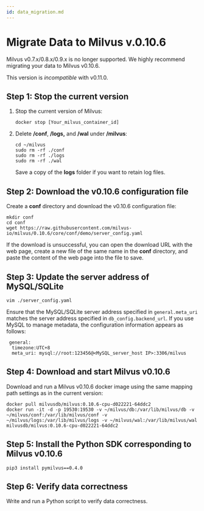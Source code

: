 ```yaml
---
id: data_migration.md
---
```


# Migrate Data to Milvus v.0.10.6

Milvus v0.7.x/0.8.x/0.9.x is no longer supported. We highly recommend migrating your data to Milvus v0.10.6. 

<div class="alert warning">
This version is <i>incompatible</i> with v0.11.0.
</div>

## Step 1: Stop the current version

1. Stop the current version of Milvus:

    ```console
    docker stop [Your_milvus_container_id]
    ```

2. Delete **/conf**, **/logs,** and **/wal** under **/milvus**: 

    ```console
    cd ~/milvus
    sudo rm -rf ./conf
    sudo rm -rf ./logs
    sudo rm -rf ./wal
    ```

    <div class="alert note">
    Save a copy of the <b>logs</b> folder if you want to retain log files.
    </div>

## Step 2: Download the v0.10.6 configuration file

Create a **conf** directory and download the v0.10.6 configuration file:

```console
mkdir conf
cd conf
wget https://raw.githubusercontent.com/milvus-io/milvus/0.10.6/core/conf/demo/server_config.yaml
```

<div class="alert note">
If the download is unsuccessful, you can open the download URL with the web page, create a new file of the same name in the <b>conf</b> directory, and paste the content of the web page into the file to save.
</div>

## Step 3: Update the server address of MySQL/SQLite 

```console
vim ./server_config.yaml
```

Ensure that the MySQL/SQLite server address specified in `general.meta_uri` matches the server address specified in `db_config.backend_url`. If you use MySQL to manage metadata, the configuration information appears as follows:

```console
 general:
  timezone:UTC+8
  meta_uri: mysql://root:123456@<MySQL_server_host IP>:3306/milvus
```

## Step 4: Download and start Milvus v0.10.6

Download and run a Milvus v0.10.6 docker image using the same mapping path settings as in the current version:

```console
docker pull milvusdb/milvus:0.10.6-cpu-d022221-64ddc2
docker run -it -d -p 19530:19530 -v ~/milvus/db:/var/lib/milvus/db -v ~/milvus/conf:/var/lib/milvus/conf -v ~/milvus/logs:/var/lib/milvus/logs -v ~/milvus/wal:/var/lib/milvus/wal milvusdb/milvus:0.10.6-cpu-d022221-64ddc2
```

## Step 5: Install the Python SDK corresponding to Milvus v0.10.6

```console
pip3 install pymilvus==0.4.0
```

## Step 6: Verify data correctness

Write and run a Python script to verify data correctness. 
